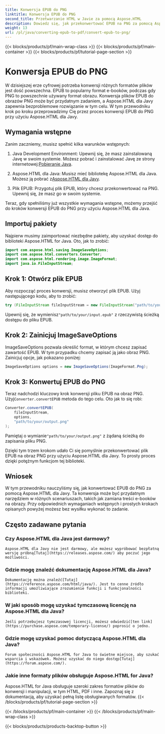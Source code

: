 ```yaml
---
title: Konwersja EPUB do PNG
linktitle: Konwersja EPUB do PNG
second_title: Przetwarzanie HTML w Javie za pomocą Aspose.HTML
description: Dowiedz się, jak przekonwertować EPUB na PNG za pomocą Aspose.HTML dla Java. Postępuj zgodnie z naszym przewodnikiem krok po kroku i spraw, aby zawartość Twojej książki elektronicznej była atrakcyjna wizualnie.
weight: 13
url: /pl/java/converting-epub-to-pdf/convert-epub-to-png/
---
```


{{< blocks/products/pf/main-wrap-class >}}
{{< blocks/products/pf/main-container >}}
{{< blocks/products/pf/tutorial-page-section >}}

# Konwersja EPUB do PNG


W dzisiejszej erze cyfrowej potrzeba konwersji różnych formatów plików jest dość powszechna. EPUB to popularny format e-booków, podczas gdy PNG to powszechnie używany format obrazu. Konwersja plików EPUB do obrazów PNG może być przydatnym zadaniem, a Aspose.HTML dla Javy zapewnia bezproblemowe rozwiązanie w tym celu. W tym przewodniku krok po kroku przeprowadzimy Cię przez proces konwersji EPUB do PNG przy użyciu Aspose.HTML dla Javy.

## Wymagania wstępne

Zanim zaczniemy, musisz spełnić kilka warunków wstępnych:

1.  Java Development Environment: Upewnij się, że masz zainstalowaną Javę w swoim systemie. Możesz pobrać i zainstalować Javę ze strony internetowej:[Pobieranie Java](https://www.oracle.com/java/technologies/javase-downloads.html).

2.  Aspose.HTML dla Java: Musisz mieć bibliotekę Aspose.HTML dla Java. Możesz ją pobrać z[Aspose.HTML dla Javy](https://releases.aspose.com/html/java/).

3. Plik EPUB: Przygotuj plik EPUB, który chcesz przekonwertować na PNG. Upewnij się, że masz go w swoim systemie.

Teraz, gdy spełniliśmy już wszystkie wymagania wstępne, możemy przejść do kroków konwersji EPUB do PNG przy użyciu Aspose.HTML dla Java.

## Importuj pakiety

Najpierw musimy zaimportować niezbędne pakiety, aby uzyskać dostęp do biblioteki Aspose.HTML for Java. Oto, jak to zrobić:

```java
import com.aspose.html.saving.ImageSaveOptions;
import com.aspose.html.converters.Converter;
import com.aspose.html.rendering.image.ImageFormat;
import java.io.FileInputStream;
```

## Krok 1: Otwórz plik EPUB

Aby rozpocząć proces konwersji, musisz otworzyć plik EPUB. Użyj następującego kodu, aby to zrobić:

```java
try (FileInputStream fileInputStream = new FileInputStream("path/to/your/input.epub")) {
```

 Upewnij się, że wymienisz`"path/to/your/input.epub"` z rzeczywistą ścieżką dostępu do pliku EPUB.

## Krok 2: Zainicjuj ImageSaveOptions

ImageSaveOptions pozwala określić format, w którym chcesz zapisać zawartość EPUB. W tym przypadku chcemy zapisać ją jako obraz PNG. Zainicjuj opcje, jak pokazano poniżej:

```java
ImageSaveOptions options = new ImageSaveOptions(ImageFormat.Png);
```

## Krok 3: Konwertuj EPUB do PNG

 Teraz nadchodzi kluczowy krok konwersji pliku EPUB na obraz PNG. Użyj`Converter.convertEPUB` metoda do tego celu. Oto jak to się robi:

```java
Converter.convertEPUB(
    fileInputStream,
    options,
    "path/to/your/output.png"
);
```

 Pamiętaj o wymianie`"path/to/your/output.png"` z żądaną ścieżką do zapisania pliku PNG.

Dzięki tym trzem krokom udało Ci się pomyślnie przekonwertować plik EPUB na obraz PNG przy użyciu Aspose.HTML dla Javy. To prosty proces dzięki potężnym funkcjom tej biblioteki.

## Wniosek

W tym przewodniku nauczyliśmy się, jak konwertować EPUB do PNG za pomocą Aspose.HTML dla Javy. Ta konwersja może być przydatnym narzędziem w różnych scenariuszach, takich jak zamiana treści e-booków na obrazy. Przy odpowiednich wymaganiach wstępnych i prostych krokach opisanych powyżej możesz bez wysiłku wykonać to zadanie.

## Często zadawane pytania

### Czy Aspose.HTML dla Java jest darmowy?
    Aspose.HTML dla Javy nie jest darmowy, ale możesz wypróbować bezpłatną wersję próbną[Tutaj](https://releases.aspose.com/) aby poczuć jego możliwości.

### Gdzie mogę znaleźć dokumentację Aspose.HTML dla Java?
    Dokumentację można znaleźć[Tutaj](https://reference.aspose.com/html/java/). Jest to cenne źródło informacji umożliwiające zrozumienie funkcji i funkcjonalności biblioteki.

### W jaki sposób mogę uzyskać tymczasową licencję na Aspose.HTML dla Java?
    Jeśli potrzebujesz tymczasowej licencji, możesz odwiedzić[ten link](https://purchase.aspose.com/temporary-license/) poprosić o jedno.

### Gdzie mogę uzyskać pomoc dotyczącą Aspose.HTML dla Java?
    Forum społeczności Aspose.HTML for Java to świetne miejsce, aby szukać wsparcia i wskazówek. Możesz uzyskać do niego dostęp[Tutaj](https://forum.aspose.com/).

### Jakie inne formaty plików obsługuje Aspose.HTML for Java?
   Aspose.HTML for Java obsługuje szeroki zakres formatów plików do konwersji i manipulacji, w tym HTML, PDF i inne. Zapoznaj się z dokumentacją, aby uzyskać pełną listę obsługiwanych formatów.
{{< /blocks/products/pf/tutorial-page-section >}}

{{< /blocks/products/pf/main-container >}}
{{< /blocks/products/pf/main-wrap-class >}}

{{< blocks/products/products-backtop-button >}}
